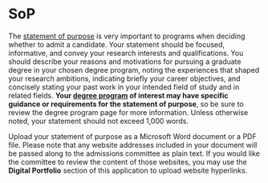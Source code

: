 # SoP

The [statement of purpose](https://gsas.harvard.edu/apply/applying-degree-programs/completing-your-application/statement-purpose-and-writing-sample) is very important to programs when deciding whether to admit a candidate. Your statement should be focused, informative, and convey your research interests and qualifications. You should describe your reasons and motivations for pursuing a graduate degree in your chosen degree program, noting the experiences that shaped your research ambitions, indicating briefly your career objectives, and concisely stating your past work in your intended field of study and in related fields. **Your [degree program](https://gsas.harvard.edu/programs-study/degree-programs) of interest may have specific guidance or requirements for the statement of purpose**, so be sure to review the degree program page for more information. Unless otherwise noted, your statement should not exceed 1,000 words.

Upload your statement of purpose as a Microsoft Word document or a PDF file. Please note that any website addresses included in your document will be passed along to the admissions committee as plain text. If you would like the committee to review the content of those websites, you may use the **Digital Portfolio** section of this application to upload website hyperlinks.